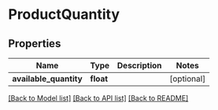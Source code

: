 # ProductQuantity

## Properties
Name | Type | Description | Notes
------------ | ------------- | ------------- | -------------
**available_quantity** | **float** |  | [optional] 

[[Back to Model list]](../../README.md#documentation-for-models) [[Back to API list]](../../README.md#documentation-for-api-endpoints) [[Back to README]](../../README.md)

